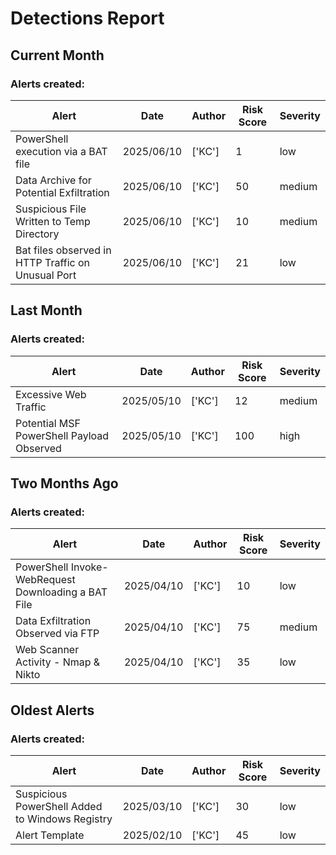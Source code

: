 # Detections Report
## Current Month
### Alerts created:
| Alert | Date | Author | Risk Score | Severity |
| --- | --- | --- | --- | --- |
|PowerShell execution via a BAT file|2025/06/10|['KC']|1|low|
|Data Archive for Potential Exfiltration|2025/06/10|['KC']|50|medium|
|Suspicious File Written to Temp Directory|2025/06/10|['KC']|10|medium|
|Bat files observed in HTTP Traffic on Unusual Port|2025/06/10|['KC']|21|low|
## Last Month
### Alerts created:
| Alert | Date | Author | Risk Score | Severity |
| --- | --- | --- | --- | --- |
|Excessive Web Traffic|2025/05/10|['KC']|12|medium|
|Potential MSF PowerShell Payload Observed|2025/05/10|['KC']|100|high|
## Two Months Ago
### Alerts created:
| Alert | Date | Author | Risk Score | Severity |
| --- | --- | --- | --- | --- |
|PowerShell Invoke-WebRequest Downloading a BAT File|2025/04/10|['KC']|10|low|
|Data Exfiltration Observed via FTP|2025/04/10|['KC']|75|medium|
|Web Scanner Activity - Nmap & Nikto|2025/04/10|['KC']|35|low|
## Oldest Alerts
### Alerts created:
| Alert | Date | Author | Risk Score | Severity |
| --- | --- | --- | --- | --- |
|Suspicious PowerShell Added to Windows Registry|2025/03/10|['KC']|30|low|
|Alert Template|2025/02/10|['KC']|45|low|
